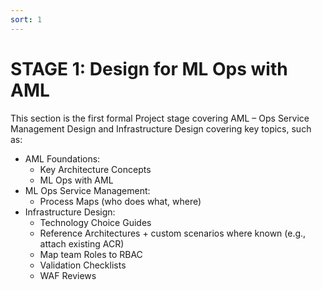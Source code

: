 ```yaml
---
sort: 1
---
```

# STAGE 1: Design for ML Ops with AML

This section is the first formal Project stage covering AML – Ops Service Management Design and Infrastructure Design covering key topics, such as:
* AML Foundations:
    * Key Architecture Concepts
    * ML Ops with AML 
* ML Ops Service Management:
    * Process Maps (who does what, where)
* Infrastructure Design:
    * Technology Choice Guides 
    * Reference Architectures + custom scenarios where known (e.g., attach existing ACR)
    * Map team Roles to RBAC
    * Validation Checklists 
    * WAF Reviews

